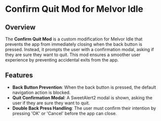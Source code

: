 # Confirm Quit Mod for Melvor Idle

## Overview

The **Confirm Quit Mod** is a custom modification for Melvor Idle that prevents the app from immediately closing when the back button is pressed. Instead, it prompts the user with a confirmation modal, asking if they are sure they want to quit. This mod ensures a smoother user experience by preventing accidental exits from the app.

## Features

- **Back Button Prevention**: When the back button is pressed, the default navigation action is blocked.
- **Quit Confirmation Modal**: A SweetAlert2 modal is shown, asking the user if they are sure they want to quit.
- **Double Back Press Handling**: The user must confirm their intention by pressing 'OK' or 'Cancel' before the app can close.